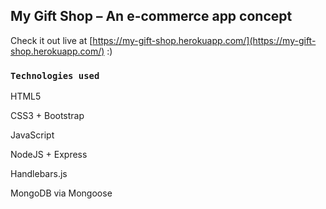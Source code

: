 ﻿## My Gift Shop – An e-commerce app concept

Check it out live at [https://my-gift-shop.herokuapp.com/](https://my-gift-shop.herokuapp.com/) :)

### `Technologies used`

HTML5

CSS3 + Bootstrap

JavaScript

NodeJS + Express

Handlebars.js

MongoDB via Mongoose